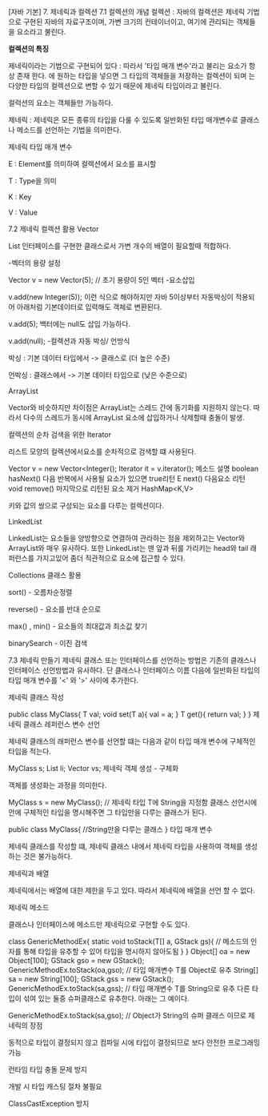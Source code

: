 [자바 기본] 7. 제네릭과 컬렉션
7.1 컬렉션의 개념
컬렉션 : 자바의 컬렉션은 제네릭 기법으로 구현된 자바의 자료구조이며, 가변 크기의 컨테이너이고, 여기에 관리되는 객체들을 요소라고 불린다.

**컬렉션의 특징**

제네릭이라는 기법으로 구현되어 있다 : 따라서 '타입 매개 변수'라고 불리는 요소가 항상 존재 한다. <E>에 원하는 타입을 넣으면 그 타입의 객체들을 저장하는 컬렉션이 되며 <E>는 다양한 타입의 컬렉션으로 변할 수 있기 때문에 제네릭 타입이라고 불린다. 

컬럭션의 요소는 객체들만 가능하다. 

제네릭 : 제네릭은 모든 종류의 타입을 다룰 수 있도록 일반화된 타입 매개변수로 클래스나 메소드를 선언하는 기법을 의미한다.

제네릭 타입 매개 변수

E : Element를 의미하여 컬렉션에서 요소를 표시할

T : Type을 의미

K : Key

V : Value

7.2 제네릭 컬렉션 활용
Vector<E>

List<E> 인터페이스를 구현한 클래스로서 가변 개수의 배열이 필요할때 적합하다. 

-벡터의 용량 설정


Vector<Integer> v = new Vector<Integer>(5); // 초기 용량이 5인 벡터
-요소삽입


v.add(new Integer(5));
이런 식으로 해야하지만 자바 5이상부터 자동박싱이 적용되어 아래처럼 기본데이터로 입력해도 객체로 변환된다.


v.add(5);
백터에는 null도 삽입 가능하다.


v.add(null);
-컬렉션과 자동 박싱/ 언방식

박싱 : 기본 데이터 타입에서 -> 클래스로 (더 높은 수준)

언박싱 : 클래스에서 -> 기본 데이터 타입으로 (낮은 수준으로)

ArrayList<E>

Vector와 비슷하지만 차이점은 ArrayList는 스레드 간에 동기화를 지원하지 않는다. 따라서 다수의 스레드가 동시에 ArrayList 요소에 삽입하거나 삭제할때 충돌이 발생.

컬렉션의 순차 검색을 위한 Iterator

리스트 모양의 컬렉션에서요소를 순차적으로 검색할 떄 사용된다.


Vector<Integer> v = new Vector<Integer();
Iterator<Integer> it = v.iterator();
메소드	설명
boolean hasNext()	다음 반복에서 사용될 요소가 있으면 true리턴
E next()	다음요소 리턴
void remove()	마지막으로 리턴된 요소 제거
HashMap<K,V>

키와 값의 쌍으로 구성되는 요소를 다루는 컬렉션이다.

LinkedList<E>

LinkedList는 요소들을 양방향으로 연결하여 관라하는 점을 제외하고는 Vector와 ArrayList와 매우 유사하다. 또한 LinkedList는 맨 앞과 뒤를 가리키는 head와 tail 래퍼런스를 가지고있어 좀더 직관적으로 요소에 접근할 수 있다. 

Collections 클래스 활용

sort() - 오름차순정렬

reverse() - 요소를 반대 순으로

max() , min() - 요소들의 최대값과 최소값 찾기

binarySearch - 이진 검색

7.3 제네릭 만들기
제네릭 클래스 또는 인터페이스를 선언하는 방법은 기존의 클래스나 인터페이스 선언방법과 유사하다. 단 클래스나 인터페이스 이름 다음에 일반화된 타입의 타입 매개 변수를 '<' 와 '>' 사이에 추가한다. 

제네릭 클래스 작성


public class MyClass<T>{
    T val;
    void set(T a){
        val = a;
    }
    T get(){
        return val;
    }
}
제네릭 클래스 레퍼런스 변수 선언

제네릭 클래스의 래퍼런스 변수를 선언할 떄는 다음과 같이 타입 매개 변수에 구체적인 타입을 적는다.


MyClass<String> s;
List<Integer> li;
Vector<String> vs;
제네릭 객체 생성 - 구체화

객체를 생성화는 과정을 의미한다.


MyClass<String> s = new MyClass<String>(); // 제네릭 타입 T에 String을 지정함
클래스 선언시에 <T> 안에 구체적인 타입을 명시해주면 그 타입만을 다루는 클래스가 된다.

public class MyClass<String>{
 //String만을 다루는 클래스
}
타입 매개 변수

제네릭 클래스를 작성할 떄, 제네릭 클래스 내에서 제네릭 타입을 사용하여 객체를 생성하는 것은 불가능하다.

제네릭과 배열

제네릭에서는 배열에 대한 제한을 두고 있다. 따라서 제네릭에 배열을 선언 할 수 없다.

제네릭 메소드

클래스나 인터페이스에 메소드만 제네릭으로 구현할 수도 있다.

class GenericMethodEx{
	static <T> void toStack(T[] a, GStack<T> gs){
		// 메소드의 인자를 통해 타입을 유추할 수 있어 타입을 명시하지 않아도됨
	}
}
Object[] oa = new Object[100];
GStack<Object> gso = new GStack<Object>();
GenericMethodEx.toStack(oa,gso); // 타입 매개변수 T를 Object로 유추
String[] sa = new String[100];
GStack<String> gss = new GStack<String>();
GenericMethodEx.toStack(sa,gss); // 타입 매개변수 T를 String으로 유추
다른 타입이 섞여 있는 둘중 슈퍼클래스로 유추한다. 아래는 그 예이다.

GenericMethodEx.toStack(sa,gso); // Object가 String의 슈퍼 클래스 이므로
제네릭의 장점

동적으로 타입이 결정되지 않고 컴파일 시에 타입이 결정되므로 보다 안전한 프로그래밍 가능

런타임 타입 충돌 문제 방지

개발 시 타입 캐스팅 절차 불필요

ClassCastException 방지

